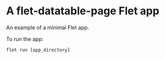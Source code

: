 # A flet-datatable-page Flet app

An example of a minimal Flet app.

To run the app:

```
flet run [app_directory]
```